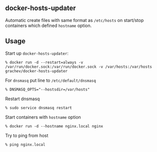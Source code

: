 docker-hosts-updater
----------

Automatic create files with same format as `/etc/hosts` on start/stop containers which defined `hostname` option.

Usage
-----

Start up `docker-hosts-updater`:

    % docker run -d --restart=always -v /var/run/docker.sock:/var/run/docker.sock -v /var/hosts:/var/hosts grachev/docker-hosts-updater
    
For `dnsmasq` put line to `/etc/default/dnsmasq`

    % DNSMASQ_OPTS="--hostsdir=/var/hosts"

Restart dnsmasq

    % sudo service dnsmasq restart
    
Start containers with `hostname` option

    % docker run -d --hostname nginx.local nginx
      
Try to ping from host

    % ping nginx.local
